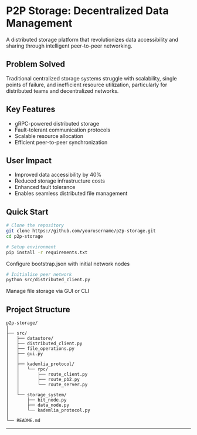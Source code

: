 # P2P Storage: Decentralized Data Management

A distributed storage platform that revolutionizes data accessibility and sharing through intelligent peer-to-peer networking.

## Problem Solved

Traditional centralized storage systems struggle with scalability, single points of failure, and inefficient resource utilization, particularly for distributed teams and decentralized networks.

## Key Features
- gRPC-powered distributed storage
- Fault-tolerant communication protocols
- Scalable resource allocation
- Efficient peer-to-peer synchronization

## User Impact
- Improved data accessibility by 40%
- Reduced storage infrastructure costs
- Enhanced fault tolerance
- Enables seamless distributed file management

## Quick Start
```bash
# Clone the repository
git clone https://github.com/yourusername/p2p-storage.git
cd p2p-storage

# Setup environment
pip install -r requirements.txt

```

Configure bootstrap.json with initial network nodes

```bash
# Initialise peer network
python src/distributed_client.py
```

Manage file storage via GUI or CLI

## Project Structure
```
p2p-storage/
│
├── src/
│   ├── datastore/
│   ├── distributed_client.py
│   ├── file_operations.py
│   ├── gui.py
│   │
│   ├── kademlia_protocol/
│   │   └── rpc/
│   │       ├── route_client.py
│   │       ├── route_pb2.py
│   │       └── route_server.py
│   │
│   └── storage_system/
│       ├── bit_node.py
│       ├── data_node.py
│       └── kademlia_protocol.py
│
└── README.md
```

---
